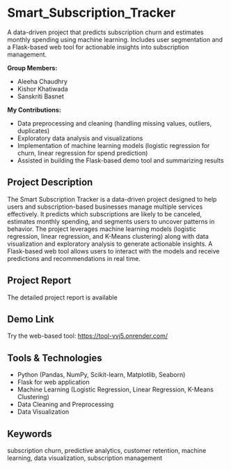 # Smart_Subscription_Tracker
A data-driven project that predicts subscription churn and estimates monthly spending using machine learning. Includes user segmentation and a Flask-based web tool for actionable insights into subscription management.

**Group Members:**  
- Aleeha Chaudhry  
- Kishor Khatiwada  
- Sanskriti Basnet  

**My Contributions:**  
- Data preprocessing and cleaning (handling missing values, outliers, duplicates)  
- Exploratory data analysis and visualizations  
- Implementation of machine learning models (logistic regression for churn, linear regression for spend prediction)  
- Assisted in building the Flask-based demo tool and summarizing results  

## Project Description
The Smart Subscription Tracker is a data-driven project designed to help users and subscription-based businesses manage multiple services effectively. It predicts which subscriptions are likely to be canceled, estimates monthly spending, and segments users to uncover patterns in behavior. The project leverages machine learning models (logistic regression, linear regression, and K-Means clustering) along with data visualization and exploratory analysis to generate actionable insights. A Flask-based web tool allows users to interact with the models and receive predictions and recommendations in real time.  

## Project Report
The detailed project report is available  

## Demo Link
Try the web-based tool: https://tool-vvj5.onrender.com/ 

## Tools & Technologies
- Python (Pandas, NumPy, Scikit-learn, Matplotlib, Seaborn)  
- Flask for web application  
- Machine Learning (Logistic Regression, Linear Regression, K-Means Clustering)  
- Data Cleaning and Preprocessing  
- Data Visualization  

## Keywords
subscription churn, predictive analytics, customer retention, machine learning, data visualization, subscription management
